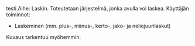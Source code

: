 testi
Aihe: Laskin. Toteutetaan järjestelmä, jonka avulla voi laskea.
Käyttäjän toiminnot: 
- Laskeminen (mm. plus-, miinus-, kerto-, jako- ja neliojuurilaskut)

Kuvaus tarkentuu myöhemmin.
